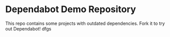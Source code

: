 # Dependabot Demo Repository

This repo contains some projects with outdated dependencies. Fork it to try out
Dependabot!
dfgs
